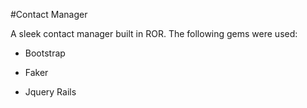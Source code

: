 #Contact Manager

A sleek contact manager built in ROR. The following gems were used:

* Bootstrap

* Faker

* Jquery Rails
